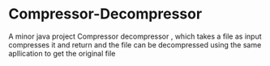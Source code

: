 # Compressor-Decompressor
A minor java project Compressor decompressor , which takes a file as input compresses it and return and the file can be decompressed using the same apllication to get the original file
